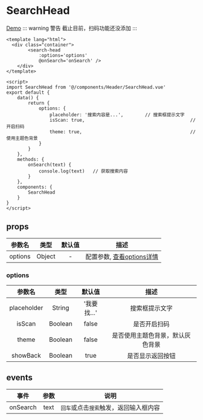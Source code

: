 # SearchHead
[Demo](http://infozx.gitee.io/infozx_temp/dist/module/searchHead.html)
::: warning 警告 
截止目前，扫码功能还没添加
:::

``` vue{10}
<template lang="html">
  <div class="container">
		<search-head 
			:options='options'
			@onSearch='onSearch' />
	</div>
</template>

<script>
import SearchHead from '@/components/Header/SearchHead.vue'
export default {
	data() {
		return {
			options: {
				placeholder: '搜索内容是...',		// 搜索框提示文字
				isScan: true,										// 开启扫码
				theme: true,										// 使用主题色背景
			}
		}
	},
	methods: {
		onSearch(text) {
			console.log(text) 	// 获取搜索内容
		}
	},
	components: {
		SearchHead
	}
}
</script>
```
## props
|参数名|类型|默认值|描述|
|:---:|:---:|:---:|:---:|
|options|Object|-|配置参数, [查看options详情](#options)|

### options
|参数名|类型|默认值|描述|
|:---:|:---:|:---:|:---:|
|placeholder|String|'我要找...'|搜索框提示文字|
|isScan|Boolean|false|是否开启扫码|
|theme|Boolean|false|是否使用主题色背景，默认灰色背景|
|showBack|Boolean|true|是否显示返回按钮|

## events
|事件|参数|说明|
|:---:|:---:|:---:|
|onSearch|text|`回车`或点击`搜索`触发，返回输入框内容|
